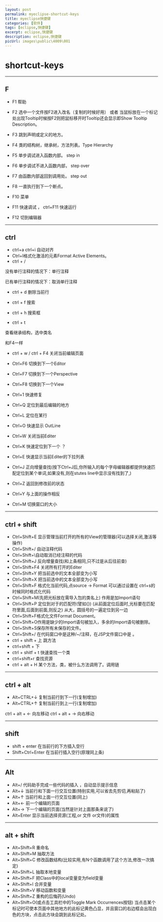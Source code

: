 ```yaml
---
layout: post
permalink: myeclipse-shortcut-keys
title: myeclipse快捷键
categories: [软件]
tags: [eclipse,快捷键]
excerpt: eclipse,快捷键
description: eclipse,快捷键
picUrl: images\public\4009\001
---
```



# shortcut-keys # 

---
## F ## 

* F1 帮助
* F2 选中一个文件按F2进入改名（复制的时候好用）  或者  当鼠标放在一个标记处出现Tooltip时候按F2则把鼠标移开时Tooltip还会显示即Show Tooltip Description。
* F3 跳到声明或定义的地方。 

* F4  类的结构树，继承树，方法列表。Type Hierarchy
* F5 单步调试进入函数内部。  step in

* F6 单步调试不进入函数内部， step over

* F7 由函数内部返回到调用处。  step out

* F8 一直执行到下一个断点。

* F10 菜单

* F11 快速调试 ， ctrl+F11 快速运行

* F12 切到编辑器


---
## ctrl ##

* ctrl+a   ctrl+i  自动对齐 
* Ctrl+I格式化激活的元素Format Active Elements。
* ctrl +  / 

没有单行注释的情况下：单行注释    

已有单行注释的情况下：取消单行注释

* ctrl  +  d 删除当前行

* ctrl + f 
 搜索

* ctrl + h  搜索框

* ctrl + t 

查看继承结构，选中类名

和F4一样

* ctrl + w / ctrl + F4 关闭当前编辑页面

* Ctrl+F6  切换到下一个Editor

* Ctrl+F7  切换到下一个Perspective

* Ctrl+F8 切换到下一个View

* Ctrl+1 快速修复
* Ctrl+Q  定位到最后编辑的地方 
* Ctrl+L  定位在某行  
* Ctrl+O  快速显示 OutLine 
* Ctrl+W  关闭当前Editer 
* Ctrl+K  快速定位到下一个 ？
* Ctrl+E 快速显示当前Editer的下拉列表
* Ctrl+J  正向增量查找(按下Ctrl+J后,你所输入的每个字母编辑器都提供快速匹配定位到某个单词,如果没有,则在stutes line中显示没有找到了,)    
* Ctrl+Z 返回到修改前的状态 
* Ctrl+Y 与上面的操作相反
* Ctrl+M 切换窗口的大小 

---
## ctrl + shift ##
* Ctrl+Shift+E 显示管理当前打开的所有的View的管理器(可以选择关闭,激活等操作) 
* Ctrl+Shift+/ 自动注释代码 
* Ctrl+Shift+\自动取消已经注释的代码 
* Ctrl+Shift+J 反向增量查找(和上条相同,只不过是从后往前查) 
* Ctrl+Shift+F4 关闭所有打开的Editer 
* Ctrl+Shift+Y  把当前选中的文本全部变为小写 
* Ctrl+Shift+X  把当前选中的文本全部变为小写 
* Ctrl+Shift+F  格式化当前代码,点source ->  Format
    可以通过设置在 ctrl+s的时候同时格式化代码
* Ctrl+Shift+M(先把光标放在需导入包的类名上) 作用是加Import语句 
* Ctrl+Shift+P 定位到对于的匹配符(譬如{}) (从前面定位后面时,光标要在匹配符里面,后面到前面,则反之)    从大，圆括号的一遍定位到另一边
* Ctrl+Shift+F格式化文件Format Document。
* Ctrl+Shift+O作用是缺少的Import语句被加入，多余的Import语句被删除。 
* Ctrl+Shift+S保存所有未保存的文件。
* Ctrl+Shift+/ 在代码窗口中是这种/*~*/注释，在JSP文件窗口中是 <!--~-->。 
* ctrl + shift + 上 跳方法
* ctrl+shift + 下 
* ctrl + shitf + t  快速查找一个类
* ctrl+shift+r  查找资源
* ctrl + alt + H   某个方法，类，被什么方法调用了。调用链

---
##  ctrl + alt ##
*  Alt+CTRL+↓ 复制当前行到下一行(复制增加) 
*  Alt+CTRL+↑ 复制当前行到上一行(复制增加)
 
ctrl + alt + <-    向左移动
ctrl + alt + ->    向右移动
 
---
## shift ##
* shift + enter 在当前行的下方插入空行
* Shift+Ctrl+Enter 在当前行插入空行(原理同上条)

---
## Alt ##
* Alt+/ 代码助手完成一些代码的插入 ，自动显示提示信息
* Alt+↓  当前行和下面一行交互位置(特别实用,可以省去先剪切,再粘贴了) 
* Alt+↑  当前行和上面一行交互位置(同上) 
* Alt+←  前一个编辑的页面 
* Alt+→  下一个编辑的页面(当然是针对上面那条来说了) 
* Alt+Enter 显示当前选择资源(工程,or 文件 or文件)的属性

---
## alt + shift ##

* Alt+Shift+R 重命名 
* Alt+Shift+M 抽取方法
* Alt+Shift+C 修改函数结构(比较实用,有N个函数调用了这个方法,修改一次搞定) 
* Alt+Shift+L 抽取本地变量
* Alt+Shift+F 把Class中的local变量变为field变量
* Alt+Shift+I 合并变量
* Alt+Shift+V 移动函数和变量
* Alt+Shift+Z 重构的后悔药(Undo) 
* Alt+Shift+O(或点击工具栏中的Toggle Mark Occurrences按钮) 当点击某个标记时可使本页面中其他地方的此标记黄色凸显，并且窗口的右边框会出现白色的方块，点击此方块会跳到此标记处。 




